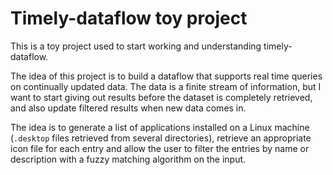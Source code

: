 # Timely-dataflow toy project

This is a toy project used to start working and understanding timely-dataflow.

The idea of this project is to build a dataflow that supports real time queries on continually updated data.
The data is a finite stream of information, but I want to start giving out results before the dataset is completely retrieved,
and also update filtered results when new data comes in.

The idea is to generate a list of applications installed on a Linux machine (`.desktop` files retrieved from several directories),
retrieve an appropriate icon file for each entry and allow the user to filter the entries by name or description with a fuzzy matching algorithm on the input.
